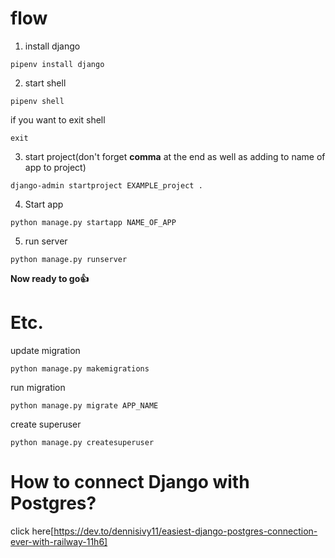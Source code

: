 # flow

1. install django

```
pipenv install django
```

2. start shell

```
pipenv shell
```

if you want to exit shell

```
exit
```

3. start project(don't forget **comma** at the end as well as adding to name of app to project)

```
django-admin startproject EXAMPLE_project .
```

4. Start app

```
python manage.py startapp NAME_OF_APP
```

5. run server

```
python manage.py runserver
```

**Now ready to go👍**

# Etc.

update migration

```
python manage.py makemigrations
```

run migration

```
python manage.py migrate APP_NAME
```

create superuser

```
python manage.py createsuperuser
```

# How to connect Django with Postgres?

click here[https://dev.to/dennisivy11/easiest-django-postgres-connection-ever-with-railway-11h6]
